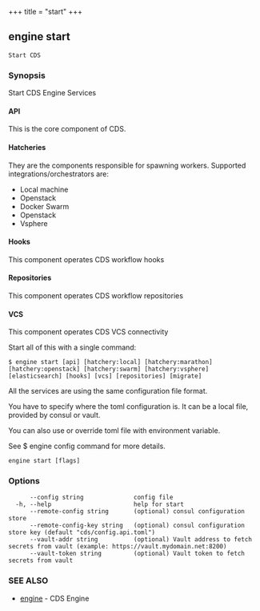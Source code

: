 +++
title = "start"
+++
## engine start

`Start CDS`

### Synopsis


Start CDS Engine Services

#### API

This is the core component of CDS.


#### Hatcheries

They are the components responsible for spawning workers. Supported integrations/orchestrators are:

* Local machine
* Openstack
* Docker Swarm
* Openstack
* Vsphere

#### Hooks
This component operates CDS workflow hooks

#### Repositories
This component operates CDS workflow repositories

#### VCS
This component operates CDS VCS connectivity

Start all of this with a single command:

	$ engine start [api] [hatchery:local] [hatchery:marathon] [hatchery:openstack] [hatchery:swarm] [hatchery:vsphere] [elasticsearch] [hooks] [vcs] [repositories] [migrate]

All the services are using the same configuration file format.

You have to specify where the toml configuration is. It can be a local file, provided by consul or vault.

You can also use or override toml file with environment variable.

See $ engine config command for more details.



```
engine start [flags]
```

### Options

```
      --config string              config file
  -h, --help                       help for start
      --remote-config string       (optional) consul configuration store
      --remote-config-key string   (optional) consul configuration store key (default "cds/config.api.toml")
      --vault-addr string          (optional) Vault address to fetch secrets from vault (example: https://vault.mydomain.net:8200)
      --vault-token string         (optional) Vault token to fetch secrets from vault
```

### SEE ALSO

* [engine](/manual/components/engine/engine/)	 - CDS Engine

